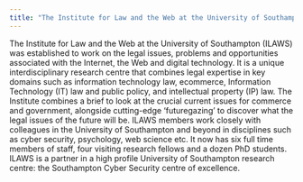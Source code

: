```yaml
---
title: "The Institute for Law and the Web at the University of Southampton (ILAWS)"
---
```


The Institute for Law and the Web at the University of Southampton (ILAWS) was established to work on the legal issues, problems and opportunities associated with the Internet, the Web and digital technology. It is a unique interdisciplinary research centre that combines legal expertise in key domains such as information technology law, ecommerce, Information Technology (IT) law and public policy, and intellectual property (IP) law. The Institute combines a brief to look at the crucial current issues for commerce and government, alongside cutting-edge ‘futuregazing’ to discover what the legal issues of the future will be. ILAWS members work closely with colleagues in the University of Southampton and beyond in disciplines such as cyber security, psychology, web science etc. It now has six full time members of staff, four visiting research fellows and a dozen PhD students. ILAWS is a partner in a high profile University of Southampton research centre: the Southampton Cyber Security centre of excellence.

